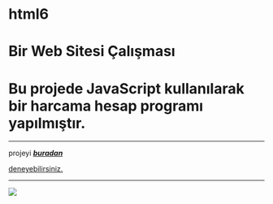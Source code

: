# html6

<h1> Bir Web Sitesi Çalışması</h1>

<h1>Bu projede JavaScript kullanılarak bir harcama hesap programı yapılmıştır.</h1>

***


projeyi <a href="https://hamits.github.io/expense-list/">**_buradan_**   <p>deneyebilirsiniz.</p>


***

![](ekran.gif)